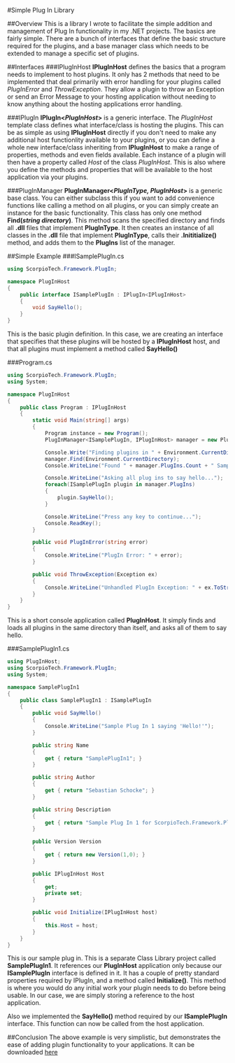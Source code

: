 #Simple Plug In Library

##Overview
This is a library I wrote to facilitate the simple addition and management of Plug In functionality in my .NET projects. The basics are fairly simple. There are a bunch of interfaces that define the basic structure required for the plugins, and a base manager class which needs to be extended to manage a specific set of plugins.

##Interfaces
###IPlugInHost
**IPlugInHost** defines the basics that a program needs to implement to host plugins. It only has 2 methods that need to be implemented that deal primarily with error handling for your plugins called _PlugInError_ and _ThrowException_. They allow a plugin to throw an Exception or send an Error Message to your hosting application without needing to know anything about the hosting applications error handling.

###IPlugIn
**IPlugIn&lt;_PlugInHost_&gt;** is a generic interface. The _PlugInHost_ template class defines what interface/class is hosting the plugins. This can be as simple as using **IPlugInHost** directly if you don't need to make any additional host functionlity available to your plugins, or you can define a whole new interface/class inheriting from **IPlugInHost** to make a range of properties, methods and even fields available. Each instance of a plugin will then have a property called _Host_ of the class _PlugInHost_. This is also where you define the methods and properties that will be available to the host application via your plugins.

###PlugInManager
**PlugInManager&lt;_PlugInType, PlugInHost_&gt;** is a generic base class. You can either subclass this if you want to add convenience functions like calling a method on all plugins, or you can simply create an instance for the basic functionality. This class has only one method **Find(_string directory_)**. This method scans the specified directory and finds all **.dll** files that implement **PlugInType**. It then creates an instance of all classes in the **.dll** file that implement **PlugInType**, calls their **.Inititialize()** method, and adds them to the **PlugIns** list of the manager.

##Simple Example
###ISamplePlugIn.cs
```csharp
using ScorpioTech.Framework.PlugIn;

namespace PlugInHost
{
    public interface ISamplePlugIn : IPlugIn<IPlugInHost>
    {
        void SayHello();
    }
}
```
This is the basic plugin definition. In this case, we are creating an interface that specifies that these plugins will be hosted by a **IPlugInHost** host, and that all plugins must implement a method called **SayHello()**

###Program.cs
```csharp
using ScorpioTech.Framework.PlugIn;
using System;

namespace PlugInHost
{
    public class Program : IPlugInHost
    {
        static void Main(string[] args)
        {
            Program instance = new Program();
            PlugInManager<ISamplePlugIn, IPlugInHost> manager = new PlugInManager<ISamplePlugIn, IPlugInHost>(instance);

            Console.Write("Finding plugins in " + Environment.CurrentDirectory + "...");
            manager.Find(Environment.CurrentDirectory);
            Console.WriteLine("Found " + manager.PlugIns.Count + " Sample Plug Ins");

            Console.WriteLine("Asking all plug ins to say hello...");
            foreach(ISamplePlugIn plugin in manager.PlugIns)
            {
                plugin.SayHello();
            }

            Console.WriteLine("Press any key to continue...");
            Console.ReadKey();
        }

        public void PlugInError(string error)
        {
            Console.WriteLine("PlugIn Error: " + error);
        }

        public void ThrowException(Exception ex)
        {
            Console.WriteLine("Unhandled PlugIn Exception: " + ex.ToString());
        }
    }
}
```
This is a short console application called **PlugInHost**. It simply finds and loads all plugins in the same directory than itself, and asks all of them to say hello.

###SamplePlugIn1.cs
```csharp
using PlugInHost;
using ScorpioTech.Framework.PlugIn;
using System;

namespace SamplePlugIn1
{
    public class SamplePlugIn1 : ISamplePlugIn
    {
        public void SayHello()
        {
            Console.WriteLine("Sample Plug In 1 saying 'Hello!'");
        }

        public string Name
        {
            get { return "SamplePlugIn1"; }
        }

        public string Author
        {
            get { return "Sebastian Schocke"; }
        }

        public string Description
        {
            get { return "Sample Plug In 1 for ScorpioTech.Framework.PlugIn demo"; }
        }

        public Version Version
        {
            get { return new Version(1,0); }
        }

        public IPlugInHost Host
        {
            get;
            private set;
        }

        public void Initialize(IPlugInHost host)
        {
            this.Host = host;
        }
    }
}
```
This is our sample plug in. This is a separate Class Library project called **SamplePlugIn1**. It references our **PlugInHost** application only because our **ISamplePlugIn** interface is defined in it. It has a couple of pretty standard properties required by IPlugIn, and a method called **Initialize()**. This method is where you would do any initial work your plugin needs to do before being usable. In our case, we are simply storing a reference to the host application.

Also we implemented the **SayHello()** method required by our **ISamplePlugIn** interface. This function can now be called from the host application.

##Conclusion
The above example is very simplistic, but demonstrates the ease of adding plugin functionality to your applications. It can be downloaded [here](http://www.geekhangar.co.za/ScorpioTech/framework/PlugInExample.zip)